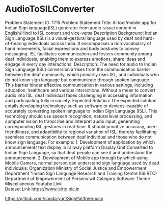 # AudioToSILConverter


Problem Statement ID: 1715
Problem Statement Title: 
AI tool/mobile app for Indian Sign language(ISL) generator from audio-visual content in English/Hindi to ISL content and vice-versa
Description	
Background: Indian Sign Language (ISL) is a visual-gestural language used by deaf and hard-of-hearing individuals across India. It encompasses a rich vocabulary of hand movements, facial expressions and body postures to convey messaging. ISL facilitates communication and fosters community among deaf individuals, enabling them to express emotions, share ideas and engage in every day interactions. Description: The need for audio to Indian Sign Language (ISL) conversion arrises from the communication barrier between the deaf community, which primarily uses ISL, and individuals who do not know sign language but communicate through spoken language. This barrier hinder effective communication in various settings, including education, healthcare and various interactions. Without a mean to convert audio into ISL, deaf individual faces challenging in accessing information and participating fully in society. Expected Solution: The expected solution entails developing technology-such as software or devices-capable of accurately converting spoken language to Indian Sign Language (ISL). This technology should use speech recognition, natural level processing, and computer vision to transcribe and interpret audio input, generating corresponding ISL gestures in real-time. It should prioritize accuracy, user-friendliness, and adaptibility to regional variation of ISL, thereby facilitating seamless communication between deaf individual and those who do not know sign language. For example: 1. Development of application by which announcement/ text display in railway platform Display Unit Converted to Indian Sign Language, so that deaf people can see it and understand the announcement. 2. Development of Mobile app through by which using Mobile Camera, normal person can understand sign language used by dead individuals.
Organization	Ministry of Social Justice and Empowerment
Department	"Indian Sign Language Research and Training Centre (ISLRTC) Department of Empowerment of Persons wit
Category	Software
Theme	Miscellaneous
Youtube Link	
Dataset Link	https://www.islrtc.nic.in

https://github.com/soodaryan/SignPal/tree/main
